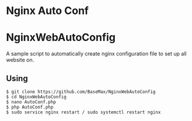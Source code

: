 # Nginx Auto Conf

# NginxWebAutoConfig

A sample script to automatically create nginx configuration file to set up all website on.

## Using

```
$ git clone https://github.com/BaseMax/NginxWebAutoConfig
$ cd NginxWebAutoConfig
$ nano AutoConf.php
$ php AutoConf.php
$ sudo service nginx restart / sudo systemctl restart nginx
```
